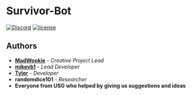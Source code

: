 # Survivor-Bot

[![Discord](https://img.shields.io/badge/discord-join%20us-brightgreen.svg)](https://discord.gg/USbMMCf) 
[![license](https://img.shields.io/github/license/mashape/apistatus.svg)](https://github.com/MadWookie/Survivor-Bot/blob/master/LICENSE)

## Authors

* **[MadWookie]** - *Creative Project Lead*
* **[mikevb1]** - *Lead Developer*
* **[Tyler]** - *Developer*
* **randomdice101** - *Researcher*
* **Everyone from USG who helped by giving us suggestions and ideas**

[MadWookie]: https://github.com/MadWookie
[mikevb1]: https://github.com/mikevb1
[Tyler]: https://github.com/TheTrain2000
